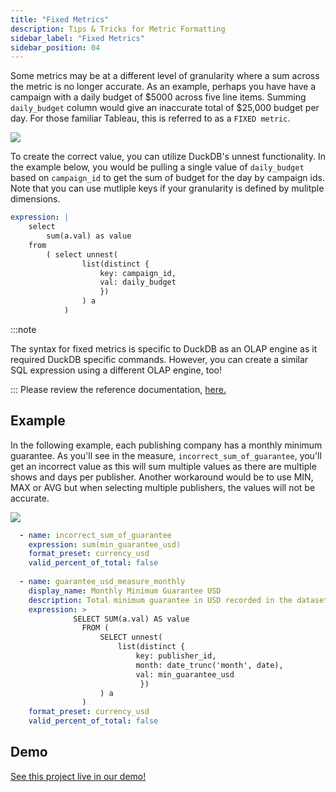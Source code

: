 ```yaml
---
title: "Fixed Metrics"
description: Tips & Tricks for Metric Formatting
sidebar_label: "Fixed Metrics"
sidebar_position: 04
---
```


Some metrics may be at a different level of granularity where a sum across the metric is no longer accurate. As an example, perhaps you have have a campaign with a daily budget of $5000 across five line items. Summing `daily_budget` column would give an inaccurate total of $25,000 budget per day. For those familiar Tableau, this is referred to as a `FIXED metric`. 

<img src = '/img/build/metrics-view/examples/incorrect-sum.png' class='rounded-gif' />
<br />

To create the correct value, you can utilize DuckDB's unnest functionality. In the example below, you would be pulling a single value of `daily_budget` based on `campaign_id` to get the sum of budget for the day by campaign ids. Note that you can use mutliple keys if your granularity is defined by mulitple dimensions.

```yaml 
expression: |
    select
        sum(a.val) as value
    from
        ( select unnest(
                list(distinct {
                    key: campaign_id,
                    val: daily_budget 
                    })
                ) a
            )
 ```

:::note 

The syntax for fixed metrics is specific to DuckDB as an OLAP engine as it required DuckDB specific commands. However, you can create a similar SQL expression using a different OLAP engine, too!

:::
Please review the reference documentation, [here.](/reference/project-files/metrics-view)


## Example

In the following example, each publishing company has a monthly minimum guarantee. As you'll see in the measure, `incorrect_sum_of_guarantee`, you'll get an incorrect value as this will sum multiple values as there are multiple shows and days per publisher. Another workaround would be to use MIN, MAX or AVG but when selecting multiple publishers, the values will not be accurate. 

<img src = '/img/build/metrics-view/examples/selecting-publishers.png' class='rounded-gif' />
<br />

```yaml
  - name: incorrect_sum_of_guarantee
    expression: sum(min_guarantee_usd)
    format_preset: currency_usd
    valid_percent_of_total: false
    
  - name: guarantee_usd_measure_monthly
    display_name: Monthly Minimum Guarantee USD
    description: Total minimum guarantee in USD recorded in the dataset.
    expression: > 
              SELECT SUM(a.val) AS value 
                FROM (
                    SELECT unnest(
                        list(distinct {
                            key: publisher_id,
                            month: date_trunc('month', date),
                            val: min_guarantee_usd
                             })
                    ) a
                )
    format_preset: currency_usd
    valid_percent_of_total: false
```

## Demo
[See this project live in our demo!](https://ui.rilldata.com/demo/sample-podcast-project/explore/podcast_explore)